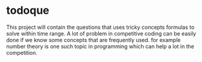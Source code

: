 # todoque

This project will contain the questions that uses tricky concepts formulas to solve within time range.
A lot of problem in competitive coding can be easily done if we know some concepts that are frequently used.
for example number theory is one such topic in programming which can help a lot in the competition.
